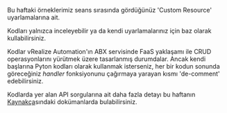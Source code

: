Bu haftaki örneklerimiz seans sırasında gördüğünüz 'Custom Resource' uyarlamalarına ait.  

Kodları yalnızca inceleyebilir ya da kendi uyarlamalarınız için baz olarak kullabilirsiniz.  

Kodlar vRealize Automation'ın ABX servisinde FaaS yaklaşamı ile CRUD operasyonlarını yürütmek üzere tasarlanmış durumdalar. Ancak kendi başlarına Pyton kodları olarak kullanmak isterseniz, her bir kodun sonunda göreceğiniz *handler* fonksiyonunu çağırmaya yarayan kısmı 'de-comment' edebilirsiniz.

Kodlarda yer alan API sorgularına ait daha fazla detayı bu haftanın [Kaynakça](../README.md#kaynaklar)sındaki dokümanlarda bulabilirsiniz.